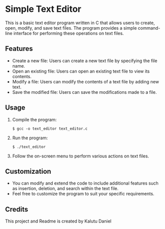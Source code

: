 # Simple Text Editor
This is a basic text editor program written in C that allows users to create, open, modify, and save text files. The program provides a simple command-line interface for performing these operations on text files.

## Features
- Create a new file: Users can create a new text file by specifying the file name.
- Open an existing file: Users can open an existing text file to view its contents.
- Modify a file: Users can modify the contents of a text file by adding new text.
- Save the modified file: Users can save the modifications made to a file.

## Usage
1. Compile the program:
    ```
    $ gcc -o text_editor text_editor.c
    ```

2. Run the program:
    ```
    $ ./text_editor
    ```

3. Follow the on-screen menu to perform various actions on text files.

## Customization
- You can modify and extend the code to include additional features such as insertion, deletion, and search within the text file.
- Feel free to customize the program to suit your specific requirements.

## Credits
This project and Readme is created by Kalutu Daniel

